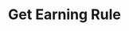---
title: Get Earning Rule
type: endpoint
category: 639ba2628407100061f5faac
slug: get-earning-rule
parentDoc: 639ba2658407100061f5fab6
hidden: false
order: 21
---